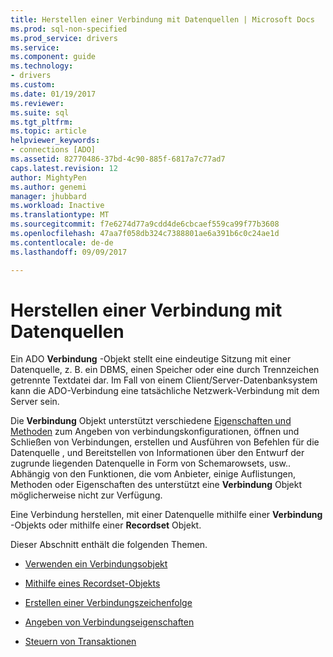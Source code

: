 ```yaml
---
title: Herstellen einer Verbindung mit Datenquellen | Microsoft Docs
ms.prod: sql-non-specified
ms.prod_service: drivers
ms.service: 
ms.component: guide
ms.technology:
- drivers
ms.custom: 
ms.date: 01/19/2017
ms.reviewer: 
ms.suite: sql
ms.tgt_pltfrm: 
ms.topic: article
helpviewer_keywords:
- connections [ADO]
ms.assetid: 82770486-37bd-4c90-885f-6817a7c77ad7
caps.latest.revision: 12
author: MightyPen
ms.author: genemi
manager: jhubbard
ms.workload: Inactive
ms.translationtype: MT
ms.sourcegitcommit: f7e6274d77a9cdd4de6cbcaef559ca99f77b3608
ms.openlocfilehash: 47aa7f058db324c7388801ae6a391b6c0c24ae1d
ms.contentlocale: de-de
ms.lasthandoff: 09/09/2017

---
```

# <a name="connecting-to-data-sources"></a>Herstellen einer Verbindung mit Datenquellen
Ein ADO **Verbindung** -Objekt stellt eine eindeutige Sitzung mit einer Datenquelle, z. B. ein DBMS, einen Speicher oder eine durch Trennzeichen getrennte Textdatei dar. Im Fall von einem Client/Server-Datenbanksystem kann die ADO-Verbindung eine tatsächliche Netzwerk-Verbindung mit dem Server sein.  
  
 Die **Verbindung** Objekt unterstützt verschiedene [Eigenschaften und Methoden](../../../ado/reference/ado-api/connection-object-properties-methods-and-events.md) zum Angeben von verbindungskonfigurationen, öffnen und Schließen von Verbindungen, erstellen und Ausführen von Befehlen für die Datenquelle , und Bereitstellen von Informationen über den Entwurf der zugrunde liegenden Datenquelle in Form von Schemarowsets, usw.. Abhängig von den Funktionen, die vom Anbieter, einige Auflistungen, Methoden oder Eigenschaften des unterstützt eine **Verbindung** Objekt möglicherweise nicht zur Verfügung.  
  
 Eine Verbindung herstellen, mit einer Datenquelle mithilfe einer **Verbindung** -Objekts oder mithilfe einer **Recordset** Objekt.  
  
 Dieser Abschnitt enthält die folgenden Themen.  
  
-   [Verwenden ein Verbindungsobjekt](../../../ado/guide/data/using-a-connection-object.md)  
  
-   [Mithilfe eines Recordset-Objekts](../../../ado/guide/data/using-a-recordset-object.md)  
  
-   [Erstellen einer Verbindungszeichenfolge](../../../ado/guide/data/creating-a-connection-string.md)  
  
-   [Angeben von Verbindungseigenschaften](../../../ado/guide/data/specifying-connection-properties.md)  
  
-   [Steuern von Transaktionen](../../../ado/guide/data/controlling-transactions-ado.md)

